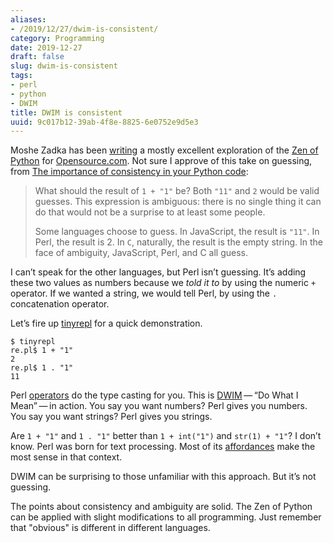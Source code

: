 ```yaml
---
aliases:
- /2019/12/27/dwim-is-consistent/
category: Programming
date: 2019-12-27
draft: false
slug: dwim-is-consistent
tags:
- perl
- python
- DWIM
title: DWIM is consistent
uuid: 9c017b12-39ab-4f8e-8825-6e0752e9d5e3
---
```


Moshe Zadka has been [writing](https://opensource.com/users/moshez) a
mostly excellent exploration of the [Zen of
Python](https://www.python.org/dev/peps/pep-0020/) for
[Opensource.com](https://opensource.com). Not sure I approve of this
take on guessing, from [The importance of consistency in your Python
code](https://opensource.com/article/19/12/zen-python-consistency):

> What should the result of `1 + "1"` be? Both `"11"` and `2` would be
> valid guesses. This expression is ambiguous: there is no single thing
> it can do that would not be a surprise to at least some people.
>
> Some languages choose to guess. In JavaScript, the result is `"11"`.
> In Perl, the result is 2. In `C`, naturally, the result is the empty
> string. In the face of ambiguity, JavaScript, Perl, and C all guess.

I can’t speak for the other languages, but Perl isn’t guessing. It’s
adding these two values as numbers because we *told it to* by using the
numeric `+` operator. If we wanted a string, we would tell Perl, by
using the `.` concatenation operator.

Let’s fire up
[tinyrepl](https://metacpan.org/pod/distribution/Eval-WithLexicals/bin/tinyrepl)
for a quick demonstration.

    $ tinyrepl
    re.pl$ 1 + "1"
    2
    re.pl$ 1 . "1"
    11

Perl
[operators](https://perldoc.perl.org/perlop.html#Additive-Operators) do
the type casting for you. This is
[DWIM](https://en.wikipedia.org/wiki/DWIM) — “Do What I Mean” — in
action. You say you want numbers? Perl gives you numbers. You say you
want strings? Perl gives you strings.

Are `1 + "1"` and `1 . "1"` better than `1 + int("1")` and `str(1) +
"1"`? I don’t know. Perl was born for text processing. Most of its
[affordances](https://en.wikipedia.org/wiki/Affordance) make the most
sense in that context.

DWIM can be surprising to those unfamiliar with this approach. But it’s
not guessing.

The points about consistency and ambiguity are solid. The Zen of Python
can be applied with slight modifications to all programming. Just
remember that "obvious" is different in different languages.